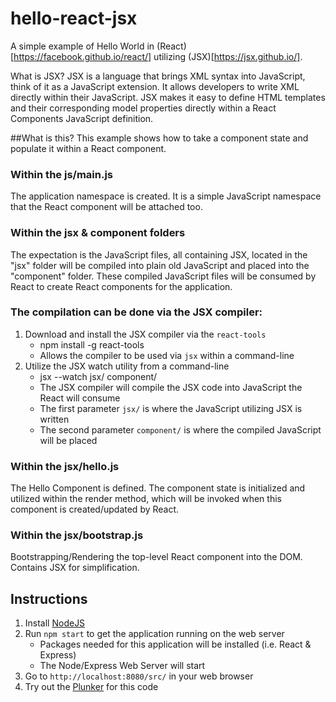 # hello-react-jsx
A simple example of Hello World in (React)[https://facebook.github.io/react/] utilizing (JSX)[https://jsx.github.io/].

What is JSX? JSX is a language that brings XML syntax into JavaScript, think of it as a JavaScript extension. It allows developers to write XML directly within their JavaScript. JSX makes it easy to define HTML templates and their corresponding model properties directly within a React Components JavaScript definition.

##What is this?
This example shows how to take a component state and populate it within a React component. 

### Within the js/main.js
The application namespace is created. It is a simple JavaScript namespace that the React component will be attached too.

### Within the jsx & component folders
The expectation is the JavaScript files, all containing JSX, located in the "jsx" folder will be compiled into plain old JavaScript and placed into the "component" folder. These compiled JavaScript files will be consumed by React to create React components for the application. 

### The compilation can be done via the JSX compiler:
1. Download and install the JSX compiler via the `react-tools`
    * npm install -g react-tools
    * Allows the compiler to be used via `jsx` within a command-line
2. Utilize the JSX watch utility from a command-line
    * jsx --watch jsx/ component/
    * The JSX compiler will compile the JSX code into JavaScript the React will consume
    * The first parameter `jsx/` is where the JavaScript utilizing JSX is written
    * The second parameter `component/` is where the compiled JavaScript will be placed

### Within the jsx/hello.js
The Hello Component is defined. The component state is initialized and utilized within the render method, which will be invoked when this component is created/updated by React.

### Within the jsx/bootstrap.js
Bootstrapping/Rendering the top-level React component into the DOM. Contains JSX for simplification.

## Instructions
1. Install [NodeJS](https://nodejs.org/)
2. Run `npm start` to get the application running on the web server
    * Packages needed for this application will be installed (i.e. React & Express)
    * The Node/Express Web Server will start
3. Go to `http://localhost:8080/src/` in your web browser
4. Try out the [Plunker](http://plnkr.co/edit/kATnqi?p=preview) for this code
